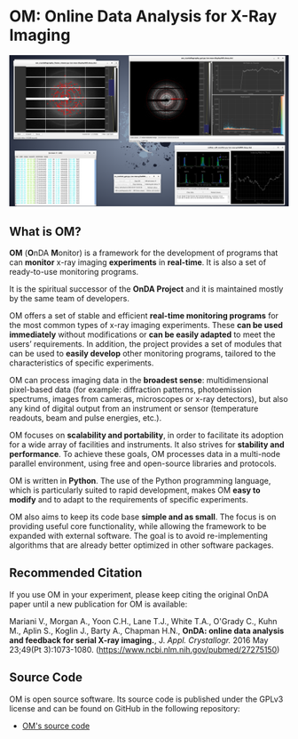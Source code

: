 # OM: Online Data Analysis for X-Ray Imaging

![OM](assets/images/om_screenshot.png)


## What is OM?

**OM** (**O**nDA **M**onitor) is a framework for the development of programs that can
**monitor** x-ray imaging **experiments** in **real-time**. It is also a set of
ready-to-use monitoring programs.

It is the spiritual successor of the **OnDA Project** and it is maintained mostly by
the same team of developers.

OM offers a set of stable and efficient **real-time monitoring programs** for the most
common types of x-ray imaging experiments. These **can be used immediately** without
modifications or **can be easily adapted** to meet the users’ requirements. In
addition, the project provides a set of modules that can be used to **easily develop**
other monitoring programs, tailored to the characteristics of specific experiments.

OM can process imaging data in the **broadest sense**: multidimensional pixel-based
data (for example: diffraction patterns, photoemission spectrums, images from cameras,
microscopes or x-ray detectors), but also any kind of digital output from an
instrument or sensor (temperature readouts, beam and pulse energies, etc.).

OM focuses on **scalability and portability**, in order to facilitate its adoption
for a wide array of facilities and instruments. It also strives for **stability and
performance**. To achieve these goals, OM processes data in a multi-node parallel
environment, using free and open-source libraries and protocols.

OM is written in **Python**. The use of the Python programming language, which is
particularly suited to rapid development, makes OM **easy to modify** and to adapt to
the requirements of specific experiments.

OM also aims to keep its code base **simple and as small**. The focus is on providing
useful core functionality, while allowing the framework to be expanded with external
software. The goal is to avoid re-implementing algorithms that are already better
optimized in other software packages.


## Recommended Citation

If you use OM in your experiment, please keep citing the original OnDA paper until a
new publication for OM is available:

  Mariani V., Morgan A., Yoon C.H., Lane T.J., White T.A., O'Grady C., Kuhn M., Aplin
  S., Koglin J., Barty A., Chapman H.N., **OnDA: online data analysis and feedback for
  serial X-ray imaging.**, J. *Appl. Crystallogr.* 2016 May 23;49(Pt 3):1073-1080.
  (https://www.ncbi.nlm.nih.gov/pubmed/27275150)


## Source Code


OM is open source software. Its source code is published under the GPLv3 license and
can be found on GitHub in the following repository:

* [OM's source code](https://github.com/omdevteam/om)
